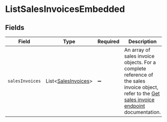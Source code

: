 # ListSalesInvoicesEmbedded


## Fields

| Field                                                                                                                                                                | Type                                                                                                                                                                 | Required                                                                                                                                                             | Description                                                                                                                                                          |
| -------------------------------------------------------------------------------------------------------------------------------------------------------------------- | -------------------------------------------------------------------------------------------------------------------------------------------------------------------- | -------------------------------------------------------------------------------------------------------------------------------------------------------------------- | -------------------------------------------------------------------------------------------------------------------------------------------------------------------- |
| `salesInvoices`                                                                                                                                                      | List\<[SalesInvoices](../../models/operations/SalesInvoices.md)>                                                                                                     | :heavy_minus_sign:                                                                                                                                                   | An array of sales invoice objects. For a complete reference of the sales invoice object, refer to the [Get sales invoice endpoint](get-sales-invoice) documentation. |